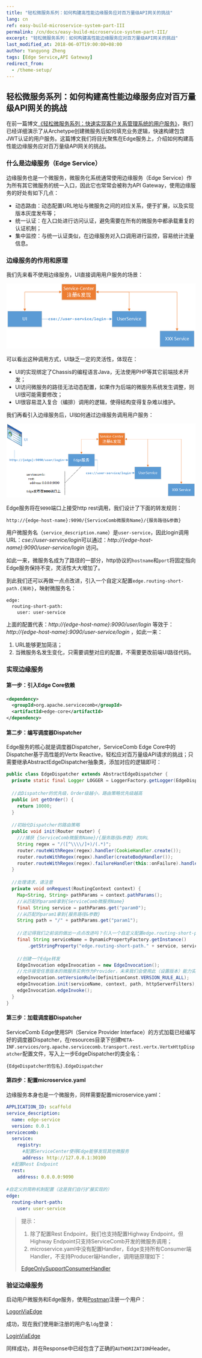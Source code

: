 ```yaml
---
title: "轻松微服务系列：如何构建高性能边缘服务应对百万量级API网关的挑战"
lang: cn
ref: easy-build-microservice-system-part-III
permalink: /cn/docs/easy-build-microservice-system-part-III/
excerpt: "轻松微服务系列：如何构建高性能边缘服务应对百万量级API网关的挑战"
last_modified_at: 2018-06-07T19:00:00+08:00
author: Yangyong Zheng
tags: [Edge Service,API Gateway]
redirect_from:
  - /theme-setup/
---
```


## 轻松微服务系列：如何构建高性能边缘服务应对百万量级API网关的挑战
在前一篇博文[《轻松微服务系列：快速实现客户关系管理系统的用户服务》](http://servicecomb.incubator.apache.org/cn/docs/easy-build-microservice-system-part-II/)，我们已经详细演示了从Archetype创建微服务后如何填充业务逻辑，快速构建包含JWT认证的用户服务。这篇博文我们将目光聚焦在Edge服务上，介绍如何构建高性能边缘服务应对百万量级API网关的挑战。

### 什么是边缘服务（Edge Service）
边缘服务也是一个微服务，微服务化系统通常使用边缘服务（Edge Service）作为所有其它微服务的统一入口，因此它也常常会被称为API Gateway，使用边缘服务的好处有如下几点：
* 动态路由：动态配置URL地址与微服务之间的对应关系，便于扩展，以及实现版本灰度发布等；
* 统一认证：在入口处进行访问认证，避免需要在所有的微服务中都承载重复的认证机制；
* 集中监控：与统一认证类似，在边缘服务对入口调用进行监控，容易统计流量信息。

### 边缘服务的作用和原理
我们先来看不使用边缘服务，UI直接调用用户服务的场景：

![DirectInvoke](/assets/images/scaffold/DirectInvoke.png)

可以看出这种调用方式，UI缺乏一定的灵活性，体现在：
* UI的实现绑定了Chassis的编程语言Java，无法使用PHP等其它前端技术开发；
* UI访问微服务的路径无法动态配置，如果作为后端的微服务系统发生调整，则UI很可能需要修改；
* UI很容易混入复合（编排）调用的逻辑，使得结构变得复杂难以维护。

我们再看引入边缘服务后，UI如何通过边缘服务调用用户服务：

![InvokeViaEdge](/assets/images/scaffold/InvokeViaEdge.png)

Edge服务将在`9090`端口上接受http rest调用，我们设计了下面的转发规则：

```text
http://{edge-host-name}:9090/{ServiceComb微服务Name}/{服务路径&参数}
```

用户微服务名（`service_description.name`）是`user-service`，因此login调用URL：*cse://user-service/login*可以通过：*http://{edge-host-name}:9090/user-service/login* 访问。

如此一来，微服务名成为了路径的一部分，http协议的`hostname`和`port`将固定指向Edge服务保持不变，灵活性大大增加了。

到此我们还可以再做一点点改进，引入一个自定义配置`edge.routing-short-path.{简称}`，映射微服务名：

```
edge:
  routing-short-path:
    user: user-service
```

上面的配置代表：*http://{edge-host-name}:9090/user/login* 等效于：*http://{edge-host-name}:9090/user-service/login* ，如此一来：
1. URL能够更加简洁；
2. 当微服务名发生变化，只需要调整对应的配置，不需要更改前端UI路径代码。

### 实现边缘服务
#### 第一步：引入Edge Core依赖
```xml
<dependency>
  <groupId>org.apache.servicecomb</groupId>
  <artifactId>edge-core</artifactId>
</dependency>
```

#### 第二步：编写调度器Dispatcher
Edge服务的核心就是调度器Dispatcher，ServiceComb Edge Core中的Dispatcher基于高性能的Vertx Reactive，轻松应对百万量级API请求的挑战；只需要继承AbstractEdgeDispatcher抽象类，添加对应的逻辑即可：

```java
public class EdgeDispatcher extends AbstractEdgeDispatcher {
  private static final Logger LOGGER = LoggerFactory.getLogger(EdgeDispatcher.class);

  //此Dispatcher的优先级，Order级越小，路由策略优先级越高
  public int getOrder() {
    return 10000;
  }

  //初始化Dispatcher的路由策略
  public void init(Router router) {
    ///捕获 {ServiceComb微服务Name}/{服务路径&参数} 的URL
    String regex = "/([^\\\\/]+)/(.*)";
    router.routeWithRegex(regex).handler(CookieHandler.create());
    router.routeWithRegex(regex).handler(createBodyHandler());
    router.routeWithRegex(regex).failureHandler(this::onFailure).handler(this::onRequest);
  }

  //处理请求，请注意
  private void onRequest(RoutingContext context) {
    Map<String, String> pathParams = context.pathParams();
    //从匹配的param0拿到{ServiceComb微服务Name}
    final String service = pathParams.get("param0");
    //从匹配的param1拿到{服务路径&参数}
    String path = "/" + pathParams.get("param1");

    //还记得我们之前说的做出一点点改进吗？引入一个自定义配置edge.routing-short-path.{简称}，映射微服务名；如果简称没有配置，那么就认为直接是微服务的名
    final String serviceName = DynamicPropertyFactory.getInstance()
        .getStringProperty("edge.routing-short-path." + service, service).get();

    //创建一个Edge转发
    EdgeInvocation edgeInvocation = new EdgeInvocation();
    //允许接受任意版本的微服务实例作为Provider，未来我们会使用此（设置版本）能力实现灰度发布
    edgeInvocation.setVersionRule(DefinitionConst.VERSION_RULE_ALL);
    edgeInvocation.init(serviceName, context, path, httpServerFilters);
    edgeInvocation.edgeInvoke();
  }
}
```

#### 第三步：加载调度器Dispatcher
ServiceComb Edge使用SPI（Service Provider Interface）的方式加载已经编写好的调度器Dispatcher，在resources目录下创建`META-INF.services/org.apache.servicecomb.transport.rest.vertx.VertxHttpDispatcher`配置文件，写入上一步EdgeDispatcher的类全名：

```text
{EdgeDispatcher的包名}.EdgeDispatcher
```

#### 第四步：配置microservice.yaml
边缘服务本身也是一个微服务，同样需要配置microservice.yaml：

```yaml
APPLICATION_ID: scaffold
service_description:
  name: edge-service
  version: 0.0.1
servicecomb:
  service:
    registry:
      #配置ServiceCenter使得Edge能够发现其他微服务
      address: http://127.0.0.1:30100
  #配置Rest Endpoint
  rest:
    address: 0.0.0.0:9090

#自定义的简称机制配置（这是我们自行扩展实现的）
edge:
  routing-short-path:
    user: user-service
```

>提示：
>1. 除了配置Rest Endpoint，我们也支持配置Highway Endpoint，但Highway Endpoint只支持ServiceComb开发的微服务调用；
>2. microservice.yaml中没有配置Handler，Edge支持所有Consumer端Handler，不支持Producer端Handler，调用链原理如下：
>
>[EdgeOnlySupportConsumerHandler](/assets/images/scaffold/EdgeOnlySupportConsumerHandler.png)
>

### 验证边缘服务
启动用户微服务和Edge服务，使用[Postman](https://www.getpostman.com/)注册一个用户：

[LogonViaEdge](/assets/images/scaffold/LogonViaEdge.png)

成功，现在我们使用新注册的用户名`ldg`登录：

[LoginViaEdge](/assets/images/scaffold/LoginViaEdge.png)

同样成功，并在Response中已经包含了正确的`AUTHORIZATION`Header。
